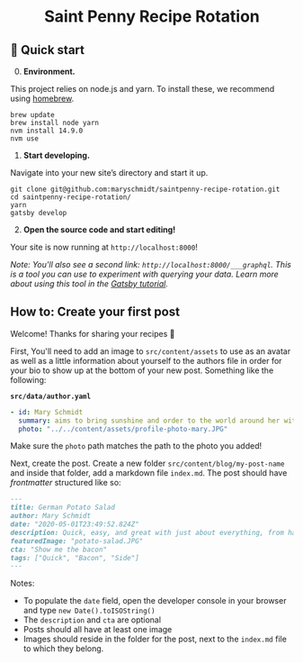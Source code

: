 <h1 align="center">
  Saint Penny Recipe Rotation
</h1>

## 🚀 Quick start

0.  **Environment.**

This project relies on node.js and yarn. To install these, we recommend using [homebrew](https://formulae.brew.sh/formula/node).

```shell
brew update
brew install node yarn
nvm install 14.9.0
nvm use
```

1.  **Start developing.**

Navigate into your new site’s directory and start it up.

```shell
git clone git@github.com:maryschmidt/saintpenny-recipe-rotation.git
cd saintpenny-recipe-rotation/
yarn
gatsby develop
```

2.  **Open the source code and start editing!**

Your site is now running at `http://localhost:8000`!

_Note: You'll also see a second link: _`http://localhost:8000/___graphql`_. This is a tool you can use to experiment with querying your data. Learn more about using this tool in the [Gatsby tutorial](https://www.gatsbyjs.org/tutorial/part-five/#introducing-graphiql)._

## How to: Create your first post

Welcome! Thanks for sharing your recipes 🙌

First, You'll need to add an image to `src/content/assets` to use as an avatar as well as a little information about yourself to the authors file in order for your bio to show up at the bottom of your new post. Something like the following:

**`src/data/author.yaml`**

```yaml
- id: Mary Schmidt
  summary: aims to bring sunshine and order to the world around her with her cooking.
  photo: "../../content/assets/profile-photo-mary.JPG"
```

Make sure the `photo` path matches the path to the photo you added!

Next, create the post. Create a new folder `src/content/blog/my-post-name` and inside that folder, add a markdown file `index.md`. The post should have _frontmatter_ structured like so:

```markdown
---
title: German Potato Salad
author: Mary Schmidt
date: "2020-05-01T23:49:52.824Z"
description: Quick, easy, and great with just about everything, from hamburgers to fried pork cutlets. Need I say more? Okay, fine... it's also full of bacon.
featuredImage: "potato-salad.JPG"
cta: "Show me the bacon"
tags: ["Quick", "Bacon", "Side"]
---
```

Notes:

-   To populate the `date` field, open the developer console in your browser and type `new Date().toISOString()`
-   The `description` and `cta` are optional
-   Posts should all have at least one image
-   Images should reside in the folder for the post, next to the `index.md` file to which they belong.
